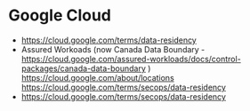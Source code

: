 # Google Cloud
- https://cloud.google.com/terms/data-residency
- Assured Workoads (now Canada Data Boundary - https://cloud.google.com/assured-workloads/docs/control-packages/canada-data-boundary ) https://cloud.google.com/about/locations https://cloud.google.com/terms/secops/data-residency
- https://cloud.google.com/terms/secops/data-residency
